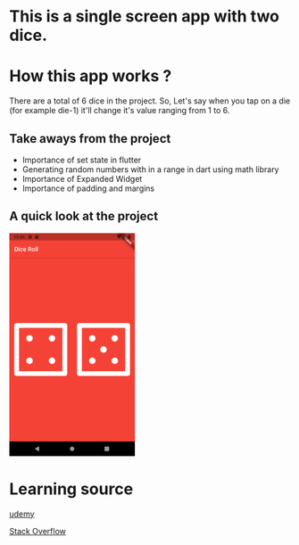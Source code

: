 # This is a single screen app with two dice.

# How this app works ?

There are a total of 6 dice in the project. So, Let's say when you tap on a die (for example die-1) it'll change it's value ranging from 1 to 6.

## Take aways from the project

* Importance of set state in flutter
* Generating random numbers with in a range in dart using math library
* Importance of Expanded Widget
* Importance of padding and margins

## A quick look at the project

<img src = "images/img.png" alt = "project image" height = 400px>

# Learning source 

[udemy](https://www.udemy.com/course/flutter-bootcamp-with-dart/)

<a href = "https://stackoverflow.com">Stack Overflow</a>

